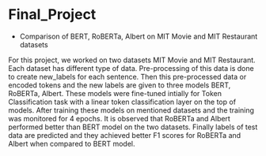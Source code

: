 # Final_Project
* Comparison of BERT, RoBERTa, Albert on MIT Movie and MIT Restaurant datasets 

For this project, we worked on two datasets MIT Movie and MIT Restaurant. Each dataset has different type of data. 
Pre-processing of this data is done to create new_labels for each sentence. Then this pre-processed data or encoded tokens and the new labels are given to three models  BERT, RoBERTa, Albert. These models were fine-tuned intially for Token Classification task with a linear token classification layer on the top of models.
After training these models on mentioned datasets and the training was monitored for 4 epochs. It is observed that RoBERTa and Albert performed better than BERT model on the two datasets. Finally labels of test data are predicted and  they achieved better F1 scores for RoBERTa and Albert when compared to BERT model.
